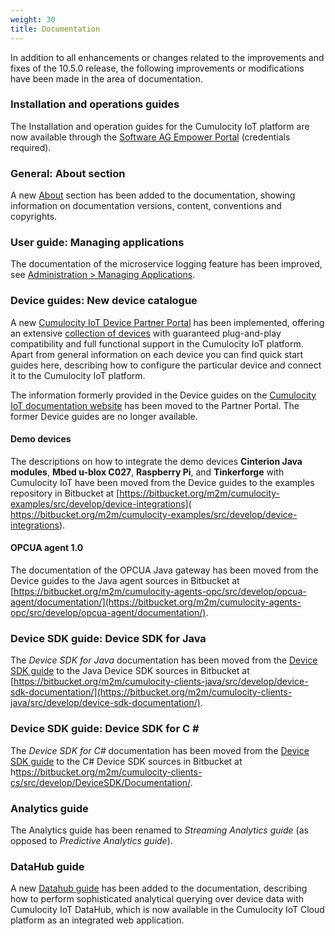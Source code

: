 ```yaml
---
weight: 30
title: Documentation
---
```


In addition to all enhancements or changes related to the improvements and fixes of the 10.5.0 release, the following improvements or modifications have been made in the area of documentation.

### Installation and operations guides

The Installation and operation guides for the Cumulocity IoT platform are now available through the [Software AG Empower Portal](https://empower.softwareag.com) (credentials required).

### General: About section

A new [About](https://cumulocity.com/guides/10.5.0/about-doc/intro-documentation/) section has been added to the documentation, showing information on documentation versions, content, conventions and copyrights.

### User guide: Managing applications

The documentation of the microservice logging feature has been improved, see [Administration > Managing Applications](https://cumulocity.com/guides/10.5.0/users-guide/administration/#managing-applications).


### Device guides: New device catalogue

A new [Cumulocity IoT Device Partner Portal](https://devicepartnerportal.softwareag.com/) has been implemented, offering an extensive [collection of devices](https://devicepartnerportal.softwareag.com/devices) with guaranteed plug-and-play compatibility and full functional support in the Cumulocity IoT platform. Apart from general information on each device you can find quick start guides here, describing how to configure the particular device and connect it to the Cumulocity IoT platform.

The information formerly provided in the Device guides on the [Cumulocity IoT documentation website](https://www.softwareag.cloud/site/dev-center/cumulocity-iot.html#/) has been moved to the Partner Portal. The former Device guides are no longer available.  

#### Demo devices

The descriptions on how to integrate the demo devices **Cinterion Java modules**, **Mbed u-blox C027**, **Raspberry Pi**, and **Tinkerforge** with Cumulocity IoT have been moved from the Device guides to the examples repository in Bitbucket at [https://bitbucket.org/m2m/cumulocity-examples/src/develop/device-integrations]( https://bitbucket.org/m2m/cumulocity-examples/src/develop/device-integrations).

#### OPCUA agent 1.0

The documentation of the OPCUA Java gateway has been moved from the Device guides to the Java agent sources in Bitbucket at [https://bitbucket.org/m2m/cumulocity-agents-opc/src/develop/opcua-agent/documentation/](https://bitbucket.org/m2m/cumulocity-agents-opc/src/develop/opcua-agent/documentation/).

### Device SDK guide: Device SDK for Java

The *Device SDK for Java* documentation has been moved from the [Device SDK guide](https://cumulocity.com/guides/10.5.0/device-sdk/introduction/) to the Java Device SDK sources in Bitbucket at [https://bitbucket.org/m2m/cumulocity-clients-java/src/develop/device-sdk-documentation/](https://bitbucket.org/m2m/cumulocity-clients-java/src/develop/device-sdk-documentation/).

### Device SDK guide: Device SDK for C &#35;

The *Device SDK for C#* documentation has been moved from the [Device SDK guide](https://cumulocity.com/guides/10.5.0//device-sdk/introduction/) to the C# Device SDK sources in Bitbucket at h[ttps://bitbucket.org/m2m/cumulocity-clients-cs/src/develop/DeviceSDK/Documentation/](https://bitbucket.org/m2m/cumulocity-clients-cs/src/develop/DeviceSDK/Documentation/).

### Analytics guide

The Analytics guide has been renamed to *Streaming Analytics guide* (as opposed to *Predictive Analytics guide*).

### DataHub guide

A new [Datahub guide](https://cumulocity.com/guides/10.5.0/datahub/datahub-overview) has been added to the documentation, describing how to perform sophisticated analytical querying over device data with Cumulocity IoT DataHub, which is now available in the Cumulocity IoT Cloud platform as an integrated web application.

